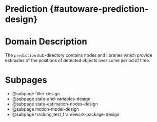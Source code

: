 Prediction {#autoware-prediction-design}
==========

# Domain Description

The `prediction` sub-directory contains nodes and libraries which provide estimates of the
positions of detected objects over some period of time.

# Subpages

- @subpage filter-design
- @subpage state-and-variables-design
- @subpage state-estimation-nodes-design
- @subpage motion-model-design
- @subpage tracking_test_framework-package-design
